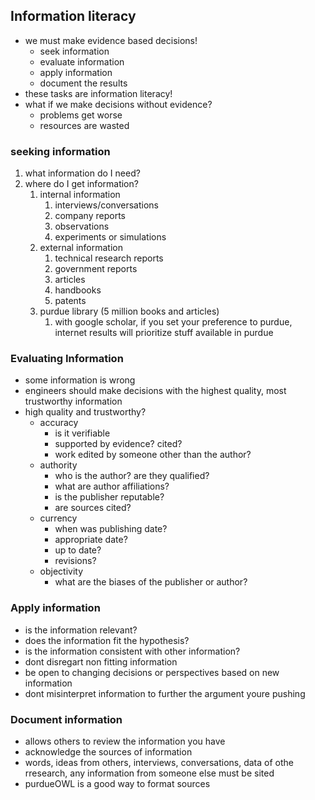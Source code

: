 ## Information literacy
* we must make evidence based decisions!
  * seek information
  * evaluate information
  * apply information
  * document the results
* these tasks are information literacy!
* what if we make decisions without evidence?
  * problems get worse
  * resources are wasted

### seeking information
1. what information do I need?
2. where do I get information?
   1. internal information
      1. interviews/conversations
      2. company reports
      3. observations
      4. experiments or simulations
   2. external information
      1. technical research reports
      2. government reports
      3. articles
      4. handbooks
      5. patents
   3. purdue library (5 million books and articles)
      1. with google scholar, if you set your preference to purdue, internet results will prioritize stuff available in purdue

### Evaluating Information
* some information is wrong
* engineers should make decisions with the highest quality, most trustworthy information
* high quality and trustworthy?
  * accuracy
    * is it verifiable
    * supported by evidence? cited?
    * work edited by someone other than the author?
  * authority
    * who is the author? are they qualified?
    * what are author affiliations?
    * is the publisher reputable?
    * are sources cited?
  * currency
    * when was publishing date?
    * appropriate date?
    * up to date?
    * revisions?
  * objectivity
    * what are the biases of the publisher or author?

### Apply information
* is the information relevant?
* does the information fit the hypothesis?
* is the information consistent with other information?
* dont disregart non fitting information
* be open to changing decisions or perspectives based on new information
* dont misinterpret information to further the argument youre pushing

### Document information
* allows others to review the information you have
* acknowledge the sources of information
* words, ideas from others, interviews, conversations, data of othe rresearch, any information from someone else must be sited
* purdueOWL is a good way to format sources